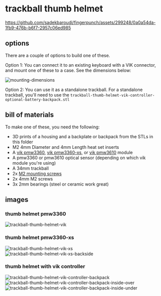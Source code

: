 # trackball thumb helmet

https://github.com/sadekbaroudi/fingerpunch/assets/299248/0a0a54da-1fb9-476b-b6f7-2957c06ed985

## options

There are a couple of options to build one of these.  

Option 1: You can connect it to an existing keyboard with a VIK connector, and mount one of these to a case. See the dimensions below:

![mounting-dimensions](images/mounting-dimensions.png)

Option 2: You can use it as a standalone trackball. For a standalone trackball, you'll need to use the `trackball-thumb-helmet-vik-controller-optional-battery-backpack.stl`

## bill of materials

To make one of these, you need the following:
* 3D prints of a housing and a backplate or backpack from the STLs in this folder
* M2 4mm Diameter and 4mm Length heat set inserts
* A [vik pmw3360](https://github.com/sadekbaroudi/vik/tree/master/pcb/pmw3360), [vik pmw3360-xs](https://github.com/sadekbaroudi/vik/tree/master/pcb/pmw3360-xs), or [vik pmw3610](https://github.com/sadekbaroudi/vik/tree/master/pcb/pmw3610) module
* A pmw3360 or pmw3610 optical sensor (depending on which vik module you're using)
* A 34mm trackball
* 2x [M2 mounting screws](images/M2-mounting-screws.png)
* 2x 4mm M2 screws
* 3x 2mm bearings (steel or ceramic work great)

## images

### thumb helmet pmw3360

![trackball-thumb-helmet-vik](images/trackball-thumb-helmet-vik.png)  


### thumb helmet pmw3360-xs

![trackball-thumb-helmet-vik-xs](images/trackball-thumb-helmet-vik-xs.png) 
![trackball-thumb-helmet-vik-xs-backside](images/trackball-thumb-helmet-vik-xs-backside.png) 



### thumb helmet with vik controller

![trackball-thumb-helmet-vik-controller-backpack](images/trackball-thumb-helmet-vik-controller-backpack.png) 
![trackball-thumb-helmet-vik-controller-backpack-inside-over](images/trackball-thumb-helmet-vik-controller-backpack-inside-over.png) 
![trackball-thumb-helmet-vik-controller-backpack-inside-under](images/trackball-thumb-helmet-vik-controller-backpack-inside-under.png) 


